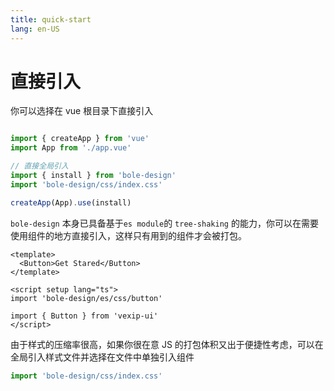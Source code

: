 ```yaml
---
title: quick-start
lang: en-US
---
```


# 直接引入

你可以选择在 vue 根目录下直接引入

```ts

import { createApp } from 'vue'
import App from './app.vue'

// 直接全局引入
import { install } from 'bole-design'
import 'bole-design/css/index.css'

createApp(App).use(install)
```

`bole-design` 本身已具备基于`es module`的 `tree-shaking` 的能力，你可以在需要使用组件的地方直接引入，这样只有用到的组件才会被打包。

```vue
<template>
  <Button>Get Stared</Button>
</template>

<script setup lang="ts">
import 'bole-design/es/css/button'

import { Button } from 'vexip-ui'
</script>

```

由于样式的压缩率很高，如果你很在意 JS 的打包体积又出于便捷性考虑，可以在全局引入样式文件并选择在文件中单独引入组件

```ts
import 'bole-design/css/index.css'
```
